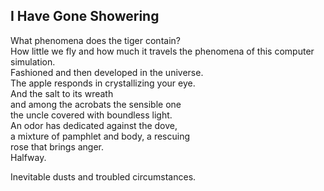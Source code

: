I Have Gone Showering
---------------------
What phenomena does the tiger contain?  
How little we fly and how much it travels the phenomena of this computer simulation.  
Fashioned and then developed in the universe.  
The apple responds in crystallizing your eye.  
And the salt to its wreath  
and among the acrobats the sensible one  
the uncle covered with boundless light.  
An odor has dedicated against the dove,  
a mixture of pamphlet and body, a rescuing  
rose that brings anger.  
Halfway.  
  
Inevitable dusts and troubled circumstances.  
